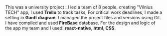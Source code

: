 This was a university project :
I led a team of 8 people, creating "Vilnius
TECH" app, I used **Trello** to track tasks,
For critical work deadlines, I made a setting in **Gantt
diagram**. I managed the project files and versions using
Git. I have compiled and used **FireBase** database.
For the design and logic of the app my team and I used:
**react-native**, **html**, **CSS**.
